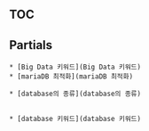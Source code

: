 ## TOC




## Partials

    * [Big Data 키워드](Big Data 키워드)
    * [mariaDB 최적화](mariaDB 최적화)

    * [database의 종류](database의 종류)


    * [database 키워드](database 키워드)
